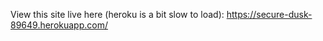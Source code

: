View this site live here (heroku is a bit slow to load): https://secure-dusk-89649.herokuapp.com/ <br/><br/><br/>


